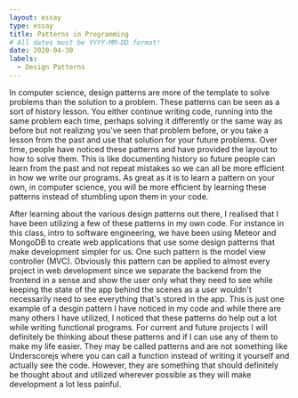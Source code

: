 ```yaml
---
layout: essay
type: essay
title: Patterns in Programming
# All dates must be YYYY-MM-DD format!
date: 2020-04-30
labels:
  - Design Patterns
---
```


In computer science, design patterns are more of the template to solve problems than the solution to a problem. These patterns can be seen as a sort of history lesson. You either continue writing code, running into the same problem each time, perhaps solving it differently or the same way as before but not realizing you've seen that problem before, or you take a lesson from the past and use that solution for your future problems. Over time, people have noticed these patterns and have provided the layout to how to solve them. This is like documenting history so future people can learn from the past and not repeat mistakes so we can all be more efficient in how we write our programs. As great as it is to learn a pattern on your own, in computer science, you will be more efficient by learning these patterns instead of stumbling upon them in your code.

After learning about the various design patterns out there, I realised that I have been utilizing a few of these patterns in my own code. For instance in this class, intro to software engineering, we have been using Meteor and MongoDB to create web applications that use some design patterns that make development simpler for us. One such pattern is the model view controller (MVC). Obviously this pattern can be applied to almost every project in web development since we separate the backend from the frontend in a sense and show the user only what they need to see while keeping the state of the app behind the scenes as a user wouldn't necessarily need to see everything that's stored in the app. This is just one example of a desgin pattern I have noticed in my code and while there are many others I have utilized, I noticed that these patterns do help out a lot while writing functional programs. For current and future projects I will definitely be thinking about these patterns and if I can use any of them to make my life easier. They may be called patterns and are not something like Underscorejs where you can call a function instead of writing it yourself and actually see the code. However, they are something that should definitely be thought about and utilized wherever possible as they will make development a lot less painful.
